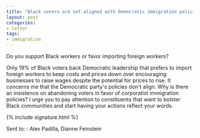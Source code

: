 ```yaml
---
title: "Black voters are not aligned with Democratic immigration policies"
layout: post
categories:
- letter
tags:
- immigration
---
```


Do you support Black workers or favor importing foreign workers?

Only 19% of Black voters back Democratic leadership that prefers to import foreign workers to keep costs and prices down over encouraging businesses to raise wages despite the potential for prices to rise. It concerns me that the Democratic party's policies don't align. Why is there an insistence on abandoning voters in favor of corporatist immigration policies? I urge you to pay attention to constituents that want to bolster Black communities and start having your actions reflect your words.

{% include signature.html %}

Sent to:
: Alex Padilla, Dianne Feinstein
